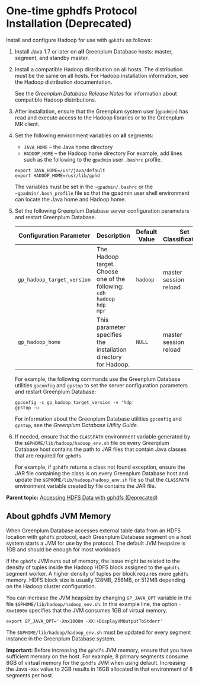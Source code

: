 # One-time gphdfs Protocol Installation \(Deprecated\) 

Install and configure Hadoop for use with `gphdfs` as follows:

1.  Install Java 1.7 or later on **all** Greenplum Database hosts: master, segment, and standby master.
2.  Install a compatible Hadoop distribution on all hosts. The distribution must be the same on all hosts. For Hadoop installation information, see the Hadoop distribution documentation.

    See the *Greenplum Database Release Notes* for information about compatible Hadoop distributions.

3.  After installation, ensure that the Greenplum system user \(`gpadmin`\) has read and execute access to the Hadoop libraries or to the Greenplum MR client.
4.  Set the following environment variables on **all** segments:

    -   `JAVA_HOME` – the Java home directory
    -   `HADOOP_HOME` – the Hadoop home directory
    For example, add lines such as the following to the `gpadmin` user `.bashrc` profile.

    ```
    export JAVA_HOME=/usr/java/default
    export HADOOP_HOME=/usr/lib/gphd
    ```

    The variables must be set in the `~gpadmin/.bashrc` or the `~gpadmin/.bash_profile` file so that the gpadmin user shell environment can locate the Java home and Hadoop home.

5.  Set the following Greenplum Database server configuration parameters and restart Greenplum Database.

    |Configuration Parameter|Description|Default Value|Set Classifications|
    |-----------------------|-----------|-------------|-------------------|
    |`gp_hadoop_target_version`|The Hadoop target. Choose one of the following: `cdh`<br/>`hadoop`<br/>`hdp`<br/>`mpr`<br/>|`hadoop`|master<br/>session<br/>reload|
    |`gp_hadoop_home`|This parameter specifies the installation directory for Hadoop.|`NULL`|master<br/>session<br/>reload|

    For example, the following commands use the Greenplum Database utilities `gpconfig` and `gpstop` to set the server configuration parameters and restart Greenplum Database:

    ```
    gpconfig -c gp_hadoop_target_version -v 'hdp'
    gpstop -u
    ```

    For information about the Greenplum Database utilities `gpconfig` and `gpstop`, see the *Greenplum Database Utility Guide*.

6.  If needed, ensure that the `CLASSPATH` environment variable generated by the `$GPHOME/lib/hadoop/hadoop_env.sh` file on every Greenplum Database host contains the path to JAR files that contain Java classes that are required for `gphdfs`.

    For example, if `gphdfs` returns a class not found exception, ensure the JAR file containing the class is on every Greenplum Database host and update the `$GPHOME/lib/hadoop/hadoop_env.sh` file so that the `CLASSPATH` environment variable created by file contains the JAR file.


**Parent topic:** [Accessing HDFS Data with gphdfs \(Deprecated\)](../external/g-using-hadoop-distributed-file-system--hdfs--tables.html)

## About gphdfs JVM Memory 

When Greenplum Database accesses external table data from an HDFS location with `gphdfs` protocol, each Greenplum Database segment on a host system starts a JVM for use by the protocol. The default JVM heapsize is 1GB and should be enough for most workloads

If the `gphdfs` JVM runs out of memory, the issue might be related to the density of tuples inside the Hadoop HDFS block assigned to the `gphdfs` segment worker. A higher density of tuples per block requires more `gphdfs` memory. HDFS block size is usually 128MB, 256MB, or 512MB depending on the Hadoop cluster configuration.

You can increase the JVM heapsize by changing `GP_JAVA_OPT` variable in the file `$GPHOME/lib/hadoop/hadoop_env.sh`. In this example line, the option `-Xmx1000m` specifies that the JVM consumes 1GB of virtual memory.

```
export GP_JAVA_OPT='-Xmx1000m -XX:+DisplayVMOutputToStderr'
```

The `$GPHOME/lib/hadoop/hadoop_env.sh` must be updated for every segment instance in the Greenplum Database system.

**Important:** Before increasing the `gphdfs` JVM memory, ensure that you have sufficient memory on the host. For example, 8 primary segments consume 8GB of virtual memory for the `gphdfs` JVM when using default. Increasing the Java -`Xmx` value to 2GB results in 16GB allocated in that environment of 8 segments per host.

